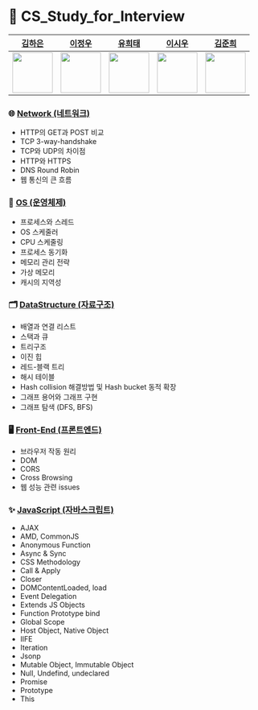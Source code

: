 # 💎 CS_Study_for_Interview

| [김하은](https://github.com/hahahaday12) | [이정우](https://github.com/howooking) | [유희태](https://github.com/1017yu) | [이시우](https://github.com/cuconveniencestore) | [김준희](https://github.com/dev-junehee) |
| :---: |:---: |:---: |:---: |:---: |
| <img width="80" src="https://avatars.githubusercontent.com/u/101441685?v=4" /> | <img width="80" src="https://avatars.githubusercontent.com/u/87072568?v=4" /> | <img width="80" src="https://avatars.githubusercontent.com/u/83483378?v=4" /> | <img width="80" src="https://avatars.githubusercontent.com/u/125563995?v=4" /> | <img width="80" src="https://avatars.githubusercontent.com/u/116873887?v=4" /> |

### 🌐 [Network (네트워크)](https://github.com/CS-TeamStudy/CS_Study_for_Interview/tree/master/Network)
- HTTP의 GET과 POST 비교
- TCP 3-way-handshake
- TCP와 UDP의 차이점
- HTTP와 HTTPS
- DNS Round Robin
- 웹 통신의 큰 흐름

### 💾 [OS (운영체제)](https://github.com/CS-TeamStudy/CS_Study_for_Interview/tree/master/OS)
- 프로세스와 스레드
- OS 스케줄러
- CPU 스케줄링
- 프로세스 동기화
- 메모리 관리 전략
- 가상 메모리
- 캐시의 지역성

### 🗂 [DataStructure (자료구조)](https://github.com/CS-TeamStudy/CS_Study_for_Interview/tree/master/DataStructure)
- 배열과 연결 리스트
- 스택과 큐
- 트리구조
- 이진 힙
- 레드-블랙 트리
- 해시 테이블
- Hash collision 해결방법 및 Hash bucket 동적 확장
- 그래프 용어와 그래프 구현
- 그래프 탐색 (DFS, BFS)

### 🖥 [Front-End (프론트엔드)](https://github.com/CS-TeamStudy/CS_Study_for_Interview/tree/master/FrontEnd)
- 브라우저 작동 원리
- DOM
- CORS
- Cross Browsing
- 웹 성능 관련 issues

### ✨ [JavaScript (자바스크립트)](https://github.com/CS-TeamStudy/CS_Study_for_Interview/tree/master/Javascript)
- AJAX
- AMD, CommonJS
- Anonymous Function
- Async & Sync
- CSS Methodology
- Call & Apply
- Closer
- DOMContentLoaded, load
- Event Delegation
- Extends JS Objects
- Function Prototype bind
- Global Scope
- Host Object, Native Object
- IIFE
- Iteration
- Jsonp
- Mutable Object, Immutable Object
- Null, Undefind, undeclared
- Promise
- Prototype
- This

